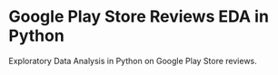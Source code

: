 # Google Play Store Reviews EDA in Python

Exploratory Data Analysis in Python on Google Play Store reviews.
